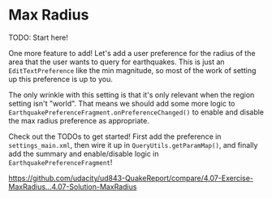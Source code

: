 # Max Radius

TODO: Start here!

One more feature to add! Let's add a user preference for the radius of the area that the user wants to query for earthquakes. This is just an `EditTextPreference` like the min magnitude, so most of the work of setting up this preference is up to you.

The only wrinkle with this setting is that it's only relevant when the region setting isn't "world". That means we should add some more logic to `EarthquakePreferenceFragment.onPreferenceChanged()` to enable and disable the max radius preference as appropriate.

Check out the TODOs to get started! First add the preference in `settings_main.xml`, then wire it up in `QueryUtils.getParamMap()`, and finally add the summary and enable/disable logic in `EarthquakePreferenceFragment`!


https://github.com/udacity/ud843-QuakeReport/compare/4.07-Exercise-MaxRadius...4.07-Solution-MaxRadius
